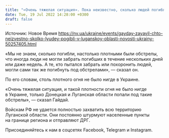 ```yaml
---
title: "«Очень тяжелая ситуация». Пока неизвестно, сколько людей погибли в Луганской области — ОВА"
date: Tue, 19 Jul 2022 14:28:00 +0300
draft: false
---
```

Источник: Новое Время https://nv.ua/ukraine/events/gayday-zayavil-chto-neizvestno-skolko-lyudey-pogibli-v-luganskoy-oblasti-novosti-ukrainy-50257405.html


«Мы не знаем, сколько погибли, настолько плотными были обстрелы, что иногда люди не могли забрать погибших в течение нескольких дней или даже недель. А те, кто пытался забрать или похоронить людей, могли сами так же погибнуть под обстрелами», — сказал он.

По его словам, столь плотного огня не было нигде в Украине.

«Очень тяжелая ситуация, и такой плотности огня не было нигде в Украине, только Донецкая и Луганская области попали под такие обстрелы», — сказал Гайдай.

 Войскам РФ не удается полностью захватить всю территорию Луганской области. Они постоянно штурмуют населенные пункты на границе региона и отправляют ДРГ.

Присоединяйтесь к нам в соцсетях Facebook, Telegram и Instagram.
